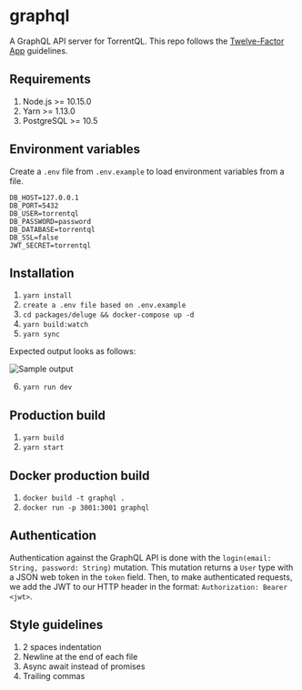 # graphql

A GraphQL API server for TorrentQL. This repo follows the [Twelve-Factor App](https://12factor.net/) guidelines.

## Requirements

1. Node.js >= 10.15.0
2. Yarn >= 1.13.0
3. PostgreSQL >= 10.5

## Environment variables

Create a `.env` file from `.env.example` to load environment variables from a file.

```
DB_HOST=127.0.0.1
DB_PORT=5432
DB_USER=torrentql
DB_PASSWORD=password
DB_DATABASE=torrentql
DB_SSL=false
JWT_SECRET=torrentql
```

## Installation

1. `yarn install`
2. `create a .env file based on .env.example`
3. `cd packages/deluge && docker-compose up -d`
4. `yarn build:watch`
5. `yarn sync`

Expected output looks as follows:

![Sample output](https://i.imgur.com/Jn9GYvV.png "Sample output")


6. `yarn run dev`

## Production build

1. `yarn build`
2. `yarn start`

## Docker production build

1. `docker build -t graphql .`
2. `docker run -p 3001:3001 graphql`

## Authentication

Authentication against the GraphQL API is done with the `login(email: String, password: String)` mutation.
This mutation returns a `User` type with a JSON web token in the `token` field. Then, to make
authenticated requests, we add the JWT to our HTTP header in the format: `Authorization: Bearer <jwt>`.

## Style guidelines

1. 2 spaces indentation
2. Newline at the end of each file
3. Async await instead of promises
4. Trailing commas
